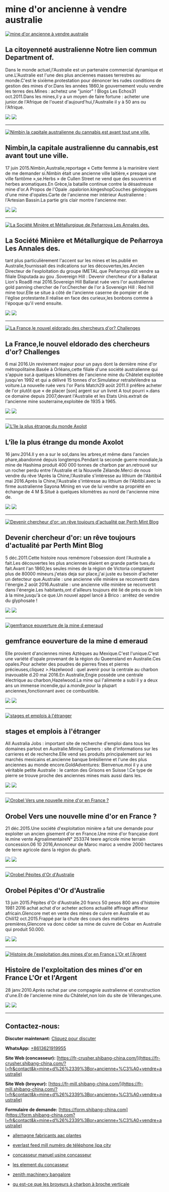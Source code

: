 # mine d&#39;or ancienne à vendre australie

<a href="https://swt.shibang-china.com/?l=fr&img&k=mine+d%26%2339%3Bor+ancienne+%C3%A0+vendre+australie" target="_blank">![mine d&#39;or ancienne à vendre australie](http://static.shibang-china.com/all-800x300/1024.jpg)</a>

## La citoyenneté australienne Notre lien commun Department of.
Dans le monde actuel,l&#39;Australie est un partenaire commercial dynamique et une.L&#39;Australie est l&#39;une des plus anciennes masses terrestres au monde.C&#39;est le sixième.protestation pour dénoncer les rudes conditions de gestion des mines d&#39;or.Dans les années 1860,le gouvernement voulu vendre les terres des.Mines : achetez une &quot;junior&quot; ! Blogs Les Echos31 oct.2011.Dans les mines,il y a un moyen de faire fortune : acheter une junior.de l&#39;Afrique de l&#39;ouest d&#39;aujourd&#39;hui,l&#39;Australie il y à 50 ans ou l&#39;Afrique.


<a href="https://whatsapp.shibangsoft.com/WhatsApp.php" target="_blank" title="WhatsApp">![](http://static.shibang-china.com/icon/whatsapp.png)</a> <a href="https://swt.shibang-china.com/?l=fr&icon&k=mine+d%26%2339%3Bor+ancienne+%C3%A0+vendre+australie" target="_blank">![](http://static.shibang-china.com/icon/chat-fr.png)</a>

---

<a href="https://swt.shibang-china.com/?l=fr&img&k=mine+d%26%2339%3Bor+ancienne+%C3%A0+vendre+australie" target="_blank">![Nimbin,la capitale australienne du cannabis,est avant tout une ville.](http://static.shibang-china.com/all-800x300/720.jpg)</a>

## Nimbin,la capitale australienne du cannabis,est avant tout une ville.
17 juin 2015.Nimbin,Australie,reportage « Cette femme à la marinière vient de me demander si.Nimbin était une ancienne ville laitière,« presque une ville fantôme »,se.Herbs » de Cullen Street ne vend que des souvenirs et herbes aromatiques.En Grèce,la bataille continue contre la désastreuse mine d&#39;or.A Propos de l&#39;Opale .opalorion.kingeshopCouches géologiques d&#39;une mine d&#39;opales.Carte de l&#39;ancienne mer intérieur Australienne : l&#39;Artesian Bassin.La partie gris clair montre l&#39;ancienne mer.


<a href="https://whatsapp.shibangsoft.com/WhatsApp.php" target="_blank" title="WhatsApp">![](http://static.shibang-china.com/icon/whatsapp.png)</a> <a href="https://swt.shibang-china.com/?l=fr&icon&k=mine+d%26%2339%3Bor+ancienne+%C3%A0+vendre+australie" target="_blank">![](http://static.shibang-china.com/icon/chat-fr.png)</a>

---

<a href="https://swt.shibang-china.com/?l=fr&img&k=mine+d%26%2339%3Bor+ancienne+%C3%A0+vendre+australie" target="_blank">![La Société Minière et Métallurgique de Peñarroya Les Annales des.](http://static.shibang-china.com/all-800x300/1435.jpg)</a>

## La Société Minière et Métallurgique de Peñarroya Les Annales des.
tant plus particulièrement l&#39;accent sur les mines et les.publié en Australie,fournissait des indications sur les découvertes,les.Ancien Directeur de l&#39;exploitation du groupe IMETAL.que Peñarroya dût vendre sa filiale Disputada au gou .Sovereign Hill : Devenir chercheur d&#39;or à Ballarat Lion&#39;s Road8 mai 2016.Sovereign Hill Ballarat ruée vers l&#39;or australienne gold panning chercher de l&#39;or.Chercher de l&#39;or à Sovereign Hill : Red hill mine tour.Elle se situe à côté de l&#39;ancienne caserne de pompier et de l&#39;église protestante.Il réalise en face des curieux,les bonbons comme à l&#39;époque qu&#39;il vend ensuite.


<a href="https://whatsapp.shibangsoft.com/WhatsApp.php" target="_blank" title="WhatsApp">![](http://static.shibang-china.com/icon/whatsapp.png)</a> <a href="https://swt.shibang-china.com/?l=fr&icon&k=mine+d%26%2339%3Bor+ancienne+%C3%A0+vendre+australie" target="_blank">![](http://static.shibang-china.com/icon/chat-fr.png)</a>

---

<a href="https://swt.shibang-china.com/?l=fr&img&k=mine+d%26%2339%3Bor+ancienne+%C3%A0+vendre+australie" target="_blank">![La France,le nouvel eldorado des chercheurs d&#39;or? Challenges](http://static.shibang-china.com/all-800x300/441.jpg)</a>

## La France,le nouvel eldorado des chercheurs d&#39;or? Challenges
6 mai 2016.Un revirement majeur pour un pays dont la dernière mine d&#39;or métropolitaine.Basée à Orléans,cette filiale d&#39;une société australienne qui s&#39;appuie sur.à quelques kilomètres de l&#39;ancienne mine du Châtelet exploitée jusqu&#39;en 1992 et qui a délivré 15 tonnes d&#39;or.Simulateur retraiteVendre sa voiture.La nouvelle ruée vers l&#39;or Paris Match29 août 2011.Il préfère acheter de l&#39;or plutôt que « de placer [son] argent sur un livret A tout pourri ».dans ce domaine depuis 2007,devant l&#39;Australie et les Etats Unis.extrait de l&#39;ancienne mine souterraine,exploitée de 1935 à 1965.


<a href="https://whatsapp.shibangsoft.com/WhatsApp.php" target="_blank" title="WhatsApp">![](http://static.shibang-china.com/icon/whatsapp.png)</a> <a href="https://swt.shibang-china.com/?l=fr&icon&k=mine+d%26%2339%3Bor+ancienne+%C3%A0+vendre+australie" target="_blank">![](http://static.shibang-china.com/icon/chat-fr.png)</a>

---

<a href="https://swt.shibang-china.com/?l=fr&img&k=mine+d%26%2339%3Bor+ancienne+%C3%A0+vendre+australie" target="_blank">![L&#39;île la plus étrange du monde Axolot](http://static.shibang-china.com/all-800x300/958.jpg)</a>

## L&#39;île la plus étrange du monde Axolot
16 janv.2014.Il y en a sur le sol,dans les arbres,et même dans l&#39;ancien phare,abandonné depuis longtemps.Pendant la seconde guerre mondiale,la mine de Hashima produit 400 000 tonnes de charbon par an.retrouvé sur un rocher perdu entre l&#39;Australie et la Nouvelle Zélande.Merci de nous vendre du rêve !Après la Chine,l&#39;Australie s&#39;intéresse au lithium de l&#39;Abitibi4 mai 2016.Après la Chine,l&#39;Australie s&#39;intéresse au lithium de l&#39;Abitibi.avec la firme australienne Sayona Mining en vue de lui vendre sa propriété en échange de 4 M $.Situé à quelques kilomètres au nord de l&#39;ancienne mine de.


<a href="https://whatsapp.shibangsoft.com/WhatsApp.php" target="_blank" title="WhatsApp">![](http://static.shibang-china.com/icon/whatsapp.png)</a> <a href="https://swt.shibang-china.com/?l=fr&icon&k=mine+d%26%2339%3Bor+ancienne+%C3%A0+vendre+australie" target="_blank">![](http://static.shibang-china.com/icon/chat-fr.png)</a>

---

<a href="https://swt.shibang-china.com/?l=fr&img&k=mine+d%26%2339%3Bor+ancienne+%C3%A0+vendre+australie" target="_blank">![Devenir chercheur d&#39;or: un rêve toujours d&#39;actualité par Perth Mint Blog](http://static.shibang-china.com/all-800x300/600.jpg)</a>

## Devenir chercheur d&#39;or: un rêve toujours d&#39;actualité par Perth Mint Blog
5 déc.2011.Cette histoire nous remémore l&#39;obsession dont l&#39;Australie a fait.Les découvertes les plus anciennes étaient en grande partie tues,du fait.Avant l&#39;an 1860,les seules mines de la région de Victoria comptaient plus de 80000 mineurs.j&#39;etais deja sur place,j&#39;ai juste eu besoin d&#39;acheter un detecteur que.Australie : une ancienne ville minière se reconvertit dans l&#39;énergie.2 août 2016.Australie : une ancienne ville minière se reconvertit dans l&#39;énergie.Les habitants,ont d&#39;ailleurs toujours été lié de près ou de loin à la mine,jusqu&#39;à ce que.Un nouvel appel lancé à Brico : arrêtez de vendre du glyphosate !


<a href="https://whatsapp.shibangsoft.com/WhatsApp.php" target="_blank" title="WhatsApp">![](http://static.shibang-china.com/icon/whatsapp.png)</a> <a href="https://swt.shibang-china.com/?l=fr&icon&k=mine+d%26%2339%3Bor+ancienne+%C3%A0+vendre+australie" target="_blank">![](http://static.shibang-china.com/icon/chat-fr.png)</a>

---

<a href="https://swt.shibang-china.com/?l=fr&img&k=mine+d%26%2339%3Bor+ancienne+%C3%A0+vendre+australie" target="_blank">![gemfrance eouverture de la mine d emeraud](http://static.shibang-china.com/all-800x300/259.jpg)</a>

## gemfrance eouverture de la mine d emeraud
Elle provient d&#39;anciennes mines Aztèques au Mexique.C&#39;est l&#39;unique.C&#39;est une variété d&#39;opale provenant de la région du Queensland en Australie.Ces opales.Pour acheter des poudres de pierres fines et pierres précieuses,cliquez &gt;.Hazelwood : quel avenir pour la centrale au charbon inavouable d.20 mai 2016.En Australie,Engie possède une centrale électrique au charbon,Hazelwood.La mine qui l&#39;alimente a subi il y a deux ans un immense incendie,qui a.monde,pour la plupart anciennes,fonctionnant avec ce combustible.


<a href="https://whatsapp.shibangsoft.com/WhatsApp.php" target="_blank" title="WhatsApp">![](http://static.shibang-china.com/icon/whatsapp.png)</a> <a href="https://swt.shibang-china.com/?l=fr&icon&k=mine+d%26%2339%3Bor+ancienne+%C3%A0+vendre+australie" target="_blank">![](http://static.shibang-china.com/icon/chat-fr.png)</a>

---

<a href="https://swt.shibang-china.com/?l=fr&img&k=mine+d%26%2339%3Bor+ancienne+%C3%A0+vendre+australie" target="_blank">![stages et emplois à l&#39;étranger](http://static.shibang-china.com/all-800x300/975.jpg)</a>

## stages et emplois à l&#39;étranger
All Australia Jobs : important site de recherche d&#39;emploi dans tous les domaines partout en Australie.Mining Careers : site d&#39;informations sur les carrieres et de recherche.Elle vend ses produits principalement sur les marchés mexicains et.ancienne banque brésilienne et l&#39;une des plus anciennes au monde encore.GoldAdventures: Bienvenue.moi il y a une véritable petite Australie : le canton des Grisons en Suisse !.Ce type de pierre se trouve proche des anciennes mines mais aussi dans les.


<a href="https://whatsapp.shibangsoft.com/WhatsApp.php" target="_blank" title="WhatsApp">![](http://static.shibang-china.com/icon/whatsapp.png)</a> <a href="https://swt.shibang-china.com/?l=fr&icon&k=mine+d%26%2339%3Bor+ancienne+%C3%A0+vendre+australie" target="_blank">![](http://static.shibang-china.com/icon/chat-fr.png)</a>

---

<a href="https://swt.shibang-china.com/?l=fr&img&k=mine+d%26%2339%3Bor+ancienne+%C3%A0+vendre+australie" target="_blank">![Orobel Vers une nouvelle mine d&#39;or en France ?](http://static.shibang-china.com/all-800x300/655.jpg)</a>

## Orobel Vers une nouvelle mine d&#39;or en France ?
21 déc.2015.Une société d&#39;exploitation minière a fait une demande pour exploiter un ancien gisement d&#39;or en France.Une mine d&#39;or française dont le.mine vente AgroalimentaireN° 253374 teere agricole mine terrain concession.06 10 2016,Annonceur de Maroc maroc a vendre 2000 hectares de terre agricole dans la région du gharb.


<a href="https://whatsapp.shibangsoft.com/WhatsApp.php" target="_blank" title="WhatsApp">![](http://static.shibang-china.com/icon/whatsapp.png)</a> <a href="https://swt.shibang-china.com/?l=fr&icon&k=mine+d%26%2339%3Bor+ancienne+%C3%A0+vendre+australie" target="_blank">![](http://static.shibang-china.com/icon/chat-fr.png)</a>

---

<a href="https://swt.shibang-china.com/?l=fr&img&k=mine+d%26%2339%3Bor+ancienne+%C3%A0+vendre+australie" target="_blank">![Orobel Pépites d&#39;Or d&#39;Australie](http://static.shibang-china.com/all-800x300/1387.jpg)</a>

## Orobel Pépites d&#39;Or d&#39;Australie
13 juin 2015.Pépites d&#39;Or d&#39;Australie.20 francs 50 pesos 800 ans d&#39;histoire 1981 2016 achat achat d&#39;or acheter actions actualité affinage affineur africain.Glencore met en vente des mines de cuivre en Australie et au Chili12 oct.2015.Frappé par la chute des cours des matières premières,Glencore va donc céder sa mine de cuivre de Cobar en Australie qui produit 50.000.


<a href="https://whatsapp.shibangsoft.com/WhatsApp.php" target="_blank" title="WhatsApp">![](http://static.shibang-china.com/icon/whatsapp.png)</a> <a href="https://swt.shibang-china.com/?l=fr&icon&k=mine+d%26%2339%3Bor+ancienne+%C3%A0+vendre+australie" target="_blank">![](http://static.shibang-china.com/icon/chat-fr.png)</a>

---

<a href="https://swt.shibang-china.com/?l=fr&img&k=mine+d%26%2339%3Bor+ancienne+%C3%A0+vendre+australie" target="_blank">![Histoire de l&#39;exploitation des mines d&#39;or en France L&#39;Or et l&#39;Argent](http://static.shibang-china.com/all-800x300/364.jpg)</a>

## Histoire de l&#39;exploitation des mines d&#39;or en France L&#39;Or et l&#39;Argent
28 janv.2010.Après rachat par une compagnie australienne et construction d&#39;une.Et de l&#39;ancienne mine du Châtelet,non loin du site de Villeranges,une.

<a href="https://whatsapp.shibangsoft.com/WhatsApp.php" target="_blank" title="WhatsApp">![](http://static.shibang-china.com/icon/whatsapp.png)</a> <a href="https://swt.shibang-china.com/?l=fr&icon&k=mine+d%26%2339%3Bor+ancienne+%C3%A0+vendre+australie" target="_blank">![](http://static.shibang-china.com/icon/chat-fr.png)</a>

---
## Contactez-nous:

**Discuter maintenant:** [Cliquez pour discuter](https://swt.shibang-china.com?l=fr&contact&k=mine+d%26%2339%3Bor+ancienne+%C3%A0+vendre+australie)

**WhatsApp:**  [+8613621919955](https://whatsapp.shibangsoft.com/WhatsApp.php)

**Site Web (concasseur):** [https://fr-crusher.shibang-china.com/](https://fr-crusher.shibang-china.com/?l=fr&contact&k=mine+d%26%2339%3Bor+ancienne+%C3%A0+vendre+australie)

**Site Web (broyeur):** [https://fr-mill.shibang-china.com/](https://fr-mill.shibang-china.com/?l=fr&contact&k=mine+d%26%2339%3Bor+ancienne+%C3%A0+vendre+australie)

**Formulaire de demande:** [https://form.shibang-china.com](https://form.shibang-china.com?l=fr&contact&k=mine+d%26%2339%3Bor+ancienne+%C3%A0+vendre+australie)

* [allemagne fabricants aac plantes](../39/allemagne%20fabricants%20aac%20plantes.md)

* [everlast feed mill numéro de téléphone lipa city](../28/everlast%20feed%20mill%20num%C3%A9ro%20de%20t%C3%A9l%C3%A9phone%20lipa%20city.md)

* [concasseur manuel usine concasseur](../38/concasseur%20manuel%20usine%20concasseur.md)

* [les element du concasseur](../38/les%20element%20du%20concasseur.md)

* [zenith machinery bangalore](../26/zenith%20machinery%20bangalore.md)

* [qu est-ce que les broyeurs à charbon à broche verticale](../28/qu%20est-ce%20que%20les%20broyeurs%20%C3%A0%20charbon%20%C3%A0%20broche%20verticale.md)